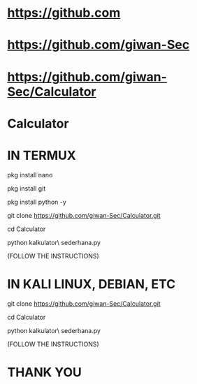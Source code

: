 # https://github.com
# https://github.com/giwan-Sec
# https://github.com/giwan-Sec/Calculator
# Calculator

# IN TERMUX

pkg install nano

pkg install git

pkg install python -y

git clone https://github.com/giwan-Sec/Calculator.git

cd Calculator

python kalkulator\ sederhana.py


(FOLLOW THE INSTRUCTIONS)


# IN KALI LINUX, DEBIAN, ETC


git clone https://github.com/giwan-Sec/Calculator.git

cd Calculator

python kalkulator\ sederhana.py


(FOLLOW THE INSTRUCTIONS)


# THANK YOU
